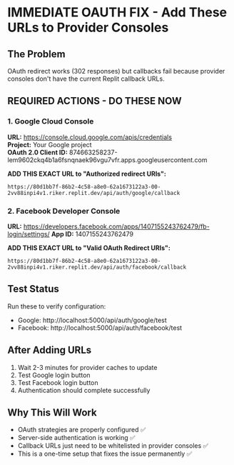 # IMMEDIATE OAUTH FIX - Add These URLs to Provider Consoles

## The Problem
OAuth redirect works (302 responses) but callbacks fail because provider consoles don't have the current Replit callback URLs.

## REQUIRED ACTIONS - DO THESE NOW

### 1. Google Cloud Console
**URL:** https://console.cloud.google.com/apis/credentials  
**Project:** Your Google project  
**OAuth 2.0 Client ID:** 874663258237-lem9602ckq4b1a6fsnqnaek96vgu7vfr.apps.googleusercontent.com

**ADD THIS EXACT URL to "Authorized redirect URIs":**
```
https://80d1bb7f-86b2-4c58-a8e0-62a1673122a3-00-2vv88inpi4v1.riker.replit.dev/api/auth/google/callback
```

### 2. Facebook Developer Console  
**URL:** https://developers.facebook.com/apps/1407155243762479/fb-login/settings/
**App ID:** 1407155243762479

**ADD THIS EXACT URL to "Valid OAuth Redirect URIs":**
```
https://80d1bb7f-86b2-4c58-a8e0-62a1673122a3-00-2vv88inpi4v1.riker.replit.dev/api/auth/facebook/callback
```

## Test Status
Run these to verify configuration:
- Google: http://localhost:5000/api/auth/google/test
- Facebook: http://localhost:5000/api/auth/facebook/test

## After Adding URLs
1. Wait 2-3 minutes for provider caches to update
2. Test Google login button
3. Test Facebook login button
4. Authentication should complete successfully

## Why This Will Work
- OAuth strategies are properly configured ✅
- Server-side authentication is working ✅  
- Callback URLs just need to be whitelisted in provider consoles ✅
- This is a one-time setup that fixes the issue permanently ✅